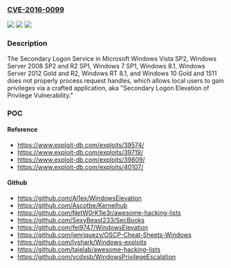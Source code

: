 ### [CVE-2016-0099](https://cve.mitre.org/cgi-bin/cvename.cgi?name=CVE-2016-0099)
![](https://img.shields.io/static/v1?label=Product&message=n%2Fa&color=blue)
![](https://img.shields.io/static/v1?label=Version&message=n%2Fa&color=blue)
![](https://img.shields.io/static/v1?label=Vulnerability&message=n%2Fa&color=brighgreen)

### Description

The Secondary Logon Service in Microsoft Windows Vista SP2, Windows Server 2008 SP2 and R2 SP1, Windows 7 SP1, Windows 8.1, Windows Server 2012 Gold and R2, Windows RT 8.1, and Windows 10 Gold and 1511 does not properly process request handles, which allows local users to gain privileges via a crafted application, aka "Secondary Logon Elevation of Privilege Vulnerability."

### POC

#### Reference
- https://www.exploit-db.com/exploits/39574/
- https://www.exploit-db.com/exploits/39719/
- https://www.exploit-db.com/exploits/39809/
- https://www.exploit-db.com/exploits/40107/

#### Github
- https://github.com/Al1ex/WindowsElevation
- https://github.com/Ascotbe/Kernelhub
- https://github.com/NetW0rK1le3r/awesome-hacking-lists
- https://github.com/SexyBeast233/SecBooks
- https://github.com/fei9747/WindowsElevation
- https://github.com/jenriquezv/OSCP-Cheat-Sheets-Windows
- https://github.com/lyshark/Windows-exploits
- https://github.com/taielab/awesome-hacking-lists
- https://github.com/ycdxsb/WindowsPrivilegeEscalation

